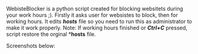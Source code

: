 WebisteBlocker is a python script created for blocking websitets during your work hours ;). Firstly it asks user for websistes to block, then for working hours. It edits ***hosts*** file so you need to run this as administrator to make it work properly.
Note: If working hours finished or ***Ctrl+C*** pressed, script restore the orginal ***hosts** file.

Screenshots below:
